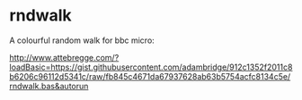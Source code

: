 # rndwalk

A colourful random walk for bbc micro:

http://www.attebregge.com/?loadBasic=https://gist.githubusercontent.com/adambridge/912c1352f2011c8b6206c96112d5341c/raw/fb845c4671da67937628ab63b5754acfc8134c5e/rndwalk.bas&autorun

